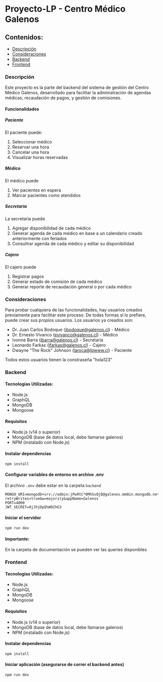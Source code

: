 # Proyecto-LP - Centro Médico Galenos
## Contenidos:
- [Descripción](#descripción)
- [Consideraciones](#consideraciones)
- [Backend](#backend)
- [Frontend](#frontend)

### Descripción
Este proyecto es la parte del backend del sistema de gestión del Centro Médico Galenos, desarrollado para facilitar la administración de agendas médicas, recaudación de pagos, y gestión de comisiones.
#### Funcionalidades
##### Paciente
El paciente puede:
1. Seleccionar médico
2. Reservar una hora
3. Cancelar una hora
4. Visualizar horas reservadas
##### Médico
El médico puede
1. Ver pacientes en espera
2. Marcar pacientes como atendidos
##### Secretaria
La secretaria puede
1. Agregar disponibilidad de cada médico
2. Generar agenda de cada médico en base a un calendario creado anteriormente con feriados
3. Consultrar agenda de cada médico y editar su disponibilidad
##### Cajero
El cajero puede
1. Registrar pagos
2. Generar estado de comisión de cada médico
3. Generar reporte de recaudación general o por cada médico

### Consideraciones
Para probar cualquiera de las funcionalidades, hay usuarios creados previamente para facilitar este proceso. De todas formas si lo prefiere, puede crear sus propios usuarios.
Los usuarios ya creados son:
- Dr. Juan Carlos Bodoque (jbodoque@galenos.cl) - Médico
- Dr. Ernesto Vivanco (evivanco@galenos.cl) - Médico
- Ivonne Barra (ibarra@galenos.cl) - Secretaria
- Leonardo Farkas (lfarkas@galenos.cl) - Cajero
- Dwayne "The Rock" Johnson (laroca@lpwww.cl) - Paciente

Todos estos usuarios tienen la constraseña "hola123"

### Backend
#### Tecnologías Utilizadas:
  - Node.js 
  - GraphQL 
  - MongoDB 
  - Mongoose

#### Requisitos

  - Node.js (v14 o superior)
  - MongoDB (base de datos local, debe llamarse galenos)
  - NPM (instalado con Node.js)

#### Instalar dependencias
`npm install`

#### Configurar variables de entorno en archivo .env
El archivo `.env` debe estar en la carpeta `backend`
```
MONGO_URI=mongodb+srv://admin:jPw9tC*0MhSvQjD@galenos.mm0in.mongodb.net/galenos?retryWrites=true&w=majority&appName=Galenos
PORT=4000
JWT_SECRET=8jJhjDpQ%W9IhG3
```
#### Iniciar el servidor
`npm run dev`

#### Importante:
En la carpeta de documentación se pueden ver las queries disponibles
### Frontend
#### Tecnologías Utilizadas:
  - Node.js 
  - GraphQL 
  - MongoDB 
  - Mongoose

#### Requisitos

  - Node.js (v14 o superior)
  - MongoDB (base de datos local, debe llamarse galenos)
  - NPM (instalado con Node.js)

#### Instalar dependencias
`npm install`

#### Iniciar aplicación (asegurarse de correr el backend antes)
`npm run dev`